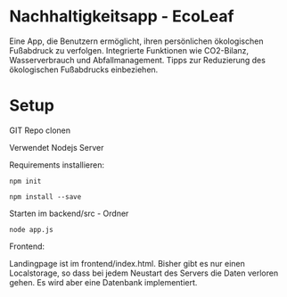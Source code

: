 # Nachhaltigkeitsapp - EcoLeaf

Eine App, die Benutzern ermöglicht, ihren persönlichen ökologischen Fußabdruck zu verfolgen. Integrierte Funktionen wie CO2-Bilanz, Wasserverbrauch und Abfallmanagement. Tipps zur Reduzierung des ökologischen Fußabdrucks einbeziehen.

# Setup

GIT Repo clonen

Verwendet Nodejs Server

Requirements installieren:

```
npm init
```

```
npm install --save
```
Starten im backend/src - Ordner

```
node app.js
```
Frontend:

Landingpage ist im frontend/index.html. Bisher gibt es nur einen Localstorage, so dass bei jedem Neustart des Servers die Daten verloren gehen. Es wird aber eine Datenbank implementiert.